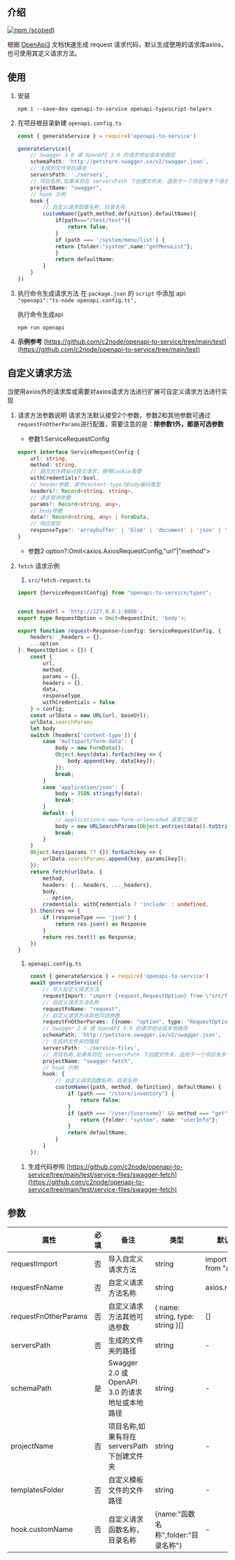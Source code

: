 ## 介绍
[![npm (scoped)](https://img.shields.io/npm/v/openapi-to-service)](https://www.npmjs.com/package/c2node/openapi-to-service)

根据 [OpenApi3](https://swagger.io/blog/news/whats-new-in-openapi-3-0/) 文档快速生成 request 请求代码，默认生成使用的请求库axios，也可使用其定义请求方法。

## 使用
1. 安装
    ```node
    npm i --save-dev openapi-to-service openapi-typescript-helpers
    ```
1. 在项目根目录新建 ```openapi.config.ts```
    ```ts
    const { generateService } = require('openapi-to-service')

    generateService({
        // Swagger 2.0 或 OpenAPI 3.0 的请求地址或本地路径
        schemaPath: 'http://petstore.swagger.io/v2/swagger.json',
        // 生成的文件夹的路径
        serversPath: './servers',
        // 项目名称,如果有将在 serversPath 下创建文件夹，适用于一个项目有多个请求服务
        projectName: "swagger",
        // hook 示例
        hook:{
            // 自定义请求函数名称，目录名称
            customName({path,method,definition},defaultName){
                if(path==="/test/test"){
                    return false;
                }
                if (path === '/system/menu/list') {
                return {folder:"system",name:"getMenuList"};
                }
                return defaultName;
            }
        }
    })

    ```
1. 执行命令生成请求方法
   在 ```package.json``` 的 ```script``` 中添加 api: ```"openapi":"ts-node openapi.config.ts",```

   执行命令生成api
    ```node
    npm run openapi

    ```
1. **示例参考**
   [https://github.com/c2node/openapi-to-service/tree/main/test](https://github.com/c2node/openapi-to-service/tree/main/test)
## 自定义请求方法
当使用axios外的请求库或需要对axios请求方法进行扩展可自定义请求方法进行实现
1. 请求方法参数说明
   请求方法默认接受2个参数，参数2和其他参数可通过`requestFnOtherParams`进行配置，需要注意的是：**除参数1外，都是可选参数**
   - 参数1:ServiceRequestConfig
   ```ts
   export interface ServiceRequestConfig {
       url: string,
       method: string,
       // 是否允许跨站点提交请求，携带Cookie需要
       withCredentials?:bool,
       // header参数，其中content-type为body编码类型
       headers?: Record<string, string>,
       // 请求查询参数
       params?: Record<string, any>,
       // body参数
       data?: Record<string, any> | FormData,
       // 响应类型
       responseType?: 'arraybuffer' | 'blob' | 'document' | 'json' | 'text' | 'stream',
   }
   ```

   - 参数2 option?:Omit<axios.AxiosRequestConfig,"url"|"method">
1. `fetch` 请求示例
   1. `src/fetch-request.ts`
   ```ts
   import {ServiceRequestConfig} from "openapi-to-service/types";


   const baseUrl = 'http://127.0.0.1:8080';
   export type RequestOption = Omit<RequestInit, 'body'>;

   export function request<Response>(config: ServiceRequestConfig, {
       headers: _headers = {},
       ...option
   }: RequestOption = {}) {
       const {
           url,
           method,
           params = {},
           headers = {},
           data,
           responseType,
           withCredentials = false
       } = config;
       const urlData = new URL(url, baseUrl);
       urlData.searchParams
       let body
       switch (headers['content-type']) {
           case 'multipart/form-data': {
               body = new FormData();
               Object.keys(data).forEach(key => {
                   body.append(key, data[key]);
               });
               break;
           }
           case 'application/json': {
               body = JSON.stringify(data);
               break;
           }
           default: {
               // application/x-www-form-urlencoded 或其它格式
               body = new URLSearchParams(Object.entries(data)).toString();
               break;
           }
       }
       Object.keys(params ?? {}).forEach(key => {
           urlData.searchParams.append(key, params[key]);
       });
       return fetch(urlData, {
           method,
           headers: {...headers, ..._headers},
           body,
           ...option,
           credentials: withCredentials ? 'include' : undefined,
       }).then(res => {
           if (responseType === 'json') {
               return res.json() as Response
           }
           return res.text() as Response;
       })
   }
   ``` 
   1. `openapi.config.ts`
   ```ts
       const { generateService } = require('openapi-to-service')
       await generateService({
           // 导入自定义请求方法
           requestImport: "import {request,RequestOption} from \"src/fetch-request\"",
           // 自定义请求方法名称
           requestFnName: "request",
           // 自定义请求方法其他可选参数
           requestFnOtherParams: [{name: "option", type: "RequestOption"}],
           // Swagger 2.0 或 OpenAPI 3.0 的请求地址或本地路径
           schemaPath: 'http://petstore.swagger.io/v2/swagger.json',
           // 生成的文件夹的路径
           serversPath: './service-files',
           // 项目名称,如果有将在 serversPath 下创建文件夹，适用于一个项目有多个请求服务
           projectName: "swagger-fetch",
           // hook 示例
           hook: {
               // 自定义请求函数名称，目录名称
               customName({path, method, definition}, defaultName) {
                   if (path === "/store/inventory") {
                       return false;
                   }
                   if (path === '/user/{username}' && method === "get") {
                       return {folder: "system", name: "userInfo"};
                   }
                   return defaultName;
               }
           }
       });
   ``` 
   1. 生成代码参照
      [https://github.com/c2node/openapi-to-service/tree/main/test/service-files/swagger-fetch](https://github.com/c2node/openapi-to-service/tree/main/test/service-files/swagger-fetch)
## 参数
|  属性   | 必填  | 备注 | 类型 | 默认值 |
|  ----  | ----  |  ----  |  ----  | - |
| requestImport  | 否 | 导入自定义请求方法 | string | import axios from "axios" |
| requestFnName  | 否 | 自定义请求方法名称 | string | axios.request |
| requestFnOtherParams | 否 | 自定义请求方法其他可选参数 | { name: string, type: string }[] | [] |
| serversPath  | 否 | 生成的文件夹的路径 | string | - |
| schemaPath  | 是 | Swagger 2.0 或 OpenAPI 3.0 的请求地址或本地路径 | string | - |
| projectName  | 否 | 项目名称,如果有将在 serversPath 下创建文件夹 | string | - |
| templatesFolder | 否 | 自定义模板文件的文件路径 | string | - |
| hook.customName | 否 | 自定义请求函数名称，目录名称 | {name:"函数名称",folder:"目录名称"} | - |
